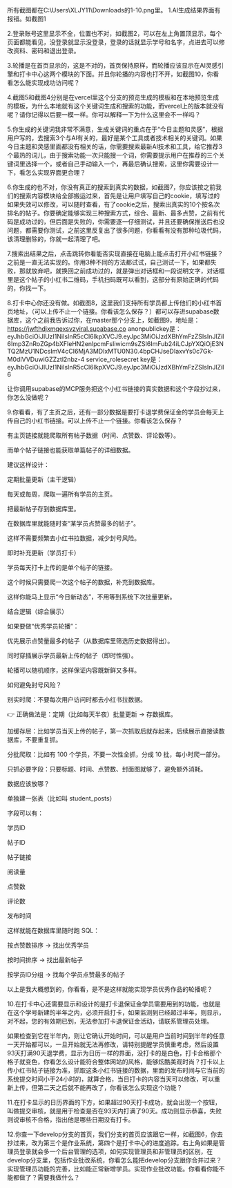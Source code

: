 所有截图都在C:\Users\XLJY11\Downloads的1-10.png里。
1\.AI生成结果界面有报错。如截图1

2\.登录账号这里显示不全，位置也不对，如截图2，可以在左上角置顶显示，每个页面都能看见，没登录就显示没登录，登录的话就显示学号和名字，点进去可以修改资料、密码和退出登录。

3\.轮播是在首页显示的，这是不对的，首页保持原样，而轮播应该显示在AI灵感引擎和打卡中心这两个模块的下面。并且你轮播的内容也打不开，如截图10，你看看怎么能实现成功访问呢？

4\.截图5和截图4分别是在vercel里这个分支的预览生成的模板和在本地预览生成的模板，为什么本地就有这个关键词生成和搜索的功能，而vercel上的版本就没有呢？请你记得以后要一模一样。你可以解释一下为什么这里会不一样吗？

5\.你生成的关键词我非常不满意，生成关键词的重点在于“今日主题和灵感”，根据用户写的，去搜索3个与AI有关的，最好是某个工具或者技术相关的关键词。如果今日主题和灵感里面都没有相关的话，你需要搜索最新AI技术和工具，给它推荐3个最热的词儿，由于搜索功能一次只能搜一个词，你需要提示用户在推荐的三个关键词里选择一个，或者自己手动输入一个，再最后确认搜索，这里你需要设计一下，看怎么实现界面更合理？

6\.你生成的也不对，你没有真正的搜索到真实的数据，如截图7，你应该按之前我们的搜索内容模块给全部搬运过来，首先是让用户填写自己的cookie，填写过的如果失效可以修改，可以随时查看，有了cookie之后，搜索出真实的10个按名次排名的帖子。你要确定能够实现三种搜索方式，综合、最新、最多点赞，之前有代码是成功过的，但后面是失败的，你需要逐一仔细测试，并且还要确保推送后也没问题，都需要你测试，之前这里反复出了很多问题，你看看有没有那种垃圾代码，该清理删除的，你就一起清理了吧。

7\.搜索出结果之后，点击跳转你看能否实现直接在电脑上能点击打开小红书链接？之前是一直无法实现的。你用3种不同的方法都试试，自己测试一下，如果都失败，那就放弃吧，就换回之前成功过的，就是弹出对话框和一段说明文字，对话框里是这个帖子的小红书二维码，手机扫码既可以看到，这部分有原始正确的代码的，你找一下。

8\.打卡中心你还没有做。如截图8，这里我们支持所有学员都上传他们的小红书首页地址，（可以上传不止一个链接。你看该怎么保存？）都可以存进supabase数据库，这个之前我告诉过你，在master那个分支上，如截图9，地址是：https://jwfthdjxmqexsvzyiral.supabase.co
anonpublickey是：eyJhbGciOiJIUzI1NiIsInR5cCI6IkpXVCJ9.eyJpc3MiOiJzdXBhYmFzZSIsInJlZiI6Imp3ZnRoZGp4bXFleHN2enlpcmFsIiwicm9sZSI6ImFub24iLCJpYXQiOjE3NTQ2MzU1NDcsImV4cCI6MjA3MDIxMTU0N30.4bpCHJseDIaxvYs0c7Gk-M0dIVVDuwiGZZztl2nbz-4
service\_rolesecret key是：eyJhbGciOiJIUzI1NiIsInR5cCI6IkpXVCJ9.eyJpc3MiOiJzdXBhYmFzZSIsInJlZiI6

让你调用supabase的MCP服务把这个小红书链接的真实数据和这个字段抄过来，你怎么没做呢？

9\.你看看，有了主页之后，还有一部分数据是要打卡退学费保证金的学员会每天上传自己的小红书链接。可以上传不止一个链接。你看该怎么保存？

有主页链接就能爬取所有帖子数据（时间、点赞数、评论数等）。

而单个帖子链接也能获取单篇帖子的详细数据。

建议这样设计：

定期批量更新（主干逻辑）

每天或每周，爬取一遍所有学员的主页。

把最新帖子存到数据库里。

在数据库里就能随时查“某学员点赞最多的帖子”。

这样不需要频繁去小红书拉数据，减少封号风险。

即时补充更新（学员打卡）

学员每天打卡上传的是单个帖子的链接。

这个时候只需要爬一次这个帖子的数据，补充到数据库。

这样你能马上显示“今日新动态”，不用等到系统下次批量更新。

结合逻辑（综合展示）

如果要做“优秀学员轮播”：

优先展示点赞量最多的帖子（从数据库里筛选历史数据得出）。

同时穿插展示学员最新上传的帖子（即时性强）。

轮播可以随机顺序，这样保证内容既新鲜又多样。

如何避免封号风险？

别实时爬：不要每次用户访问时都去小红书拉数据。

👉 正确做法是：定期（比如每天半夜）批量更新 → 存数据库。

加缓存层：比如学员当天上传的帖子，第一次抓取后就存起来，后续展示直接读数据库，不要重复抓。

分批爬取：比如有 100 个学员，不要一次性全抓，分成 10 批，每小时爬一部分。

只抓必要字段：只要标题、时间、点赞数、封面图就够了，避免额外消耗。

数据应该放哪？

单独建一张表（比如叫 student\_posts）

字段可以有：

学员ID

帖子ID

帖子链接

阅读量

点赞数

评论数

发布时间

这样就能在数据库里随时跑 SQL：

按点赞数排序 → 找出优秀学员

按时间排序 → 找出最新帖子

按学员ID分组 → 找每个学员点赞最多的帖子

以上是我大概想到的，你看看，是不是这样就能实现学员优秀作品的轮播呢？

10\.在打卡中心还需要显示和设计的是打卡退保证金学员需要用到的功能，也就是在这个学号新建的半年之内，必须开启打卡，如果监测到已经超过半年，则显示，对不起，您的有效期已到，无法参加打卡退保证金活动，请联系管理员处理。

如果检查到它在半年内，则让它确认开始时间，可以是用户当前时间到半年的任意一天开始都可以，一旦开始就无法再修改，请特别提醒学员慎重考虑，然后设置93天打满90天退学费，显示为日历一样的界面，没打卡的是白色，打卡合格那个格子就变色，你看怎么设计能符合整体网站的风格，能够炫酷美观时尚？打卡以上传小红书帖子链接为准，抓取这条小红书链接的数据，里面的发布时间与它当前的系统提交时间小于24小时的，就算合格，当日打卡的内容当天可以修改，可以重新上传，但第二天之后就不能再改了，你看该怎么实现这个功能？

11\.在打卡显示的日历界面的下方，如果超过90天打卡成功，就会出现一个按钮，叫做提交审核，就是用于检查是否在93天内打满了90天。成功则显示恭喜，失败则说审核不合格，指出他是哪些日期没有打卡。

12.你查一下develop分支的首页，我们分支的首页应该跟它一样，如截图6，你去抄过来，改为第三个是作业系统，第四个是打卡中心的进度追踪。右上角如果是管理员登录就会多一个后台管理的选项，如何实现管理员和非管理员的区别，在develop分支里，包括作业批改系统，你看怎么能把develop分支跟你合并过来？实现管理员功能的完善，比如能正常新增学员。实现作业批改功能。你看看你能不能都做了？需要我做什么？

















